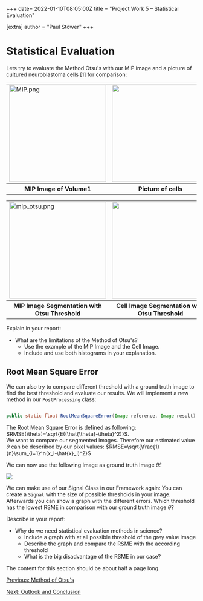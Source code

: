+++
date= 2022-01-10T08:05:00Z
title = "Project Work 5 – Statistical Evaluation"

[extra]
author = "Paul Stöwer"
+++

# Statistical Evaluation

Lets try to evaluate the Method Otsu's with our MIP image and a picture of cultured neuroblastoma cells [[1]](http://cellimagelibrary.org/images/40217) for comparison:

<p style="text-align: center;">
<table><tr>
<td> <img src="../MIP.png" alt="MIP.png"  style="width: 256;"/> </td>
<td> <img src="../nuclei.jpg" style="width: 256;"/> </td>
</tr>
<tr>
<th>MIP Image of Volume1</th> 
<th>Picture of cells </th> 
</tr>
</table>
 <p>
<p style="text-align: center;">
<table><tr>
<td> <img src="../mip_otsu.png" alt="mip_otsu.png"  style="width: 256;"/> </td>
<td> <img src="../segmentationNuclei.png" style="width: 256;"/> </td>
</tr>
<tr>
<th>MIP Image Segmentation with Otsu Threshold</th> 
<th>Cell Image Segmentation with Otsu Threshold </th> 
</tr>
</table>
<p>

Explain in your report:

* What are the limitations of the Method of Otsu's?
    - Use the example of the MIP Image and the Cell Image.
    - Include and use both histograms in your explanation.



## Root Mean Square Error

We can also try to compare different threshold with a ground truth image to find the best threshold and evaluate our results. We will implement a new method in our `PostProcessing` class:

```java

public static float RootMeanSquareError(Image reference, Image result)

```

The Root Mean Square Error is defined as following: $RMSE(\theta)=\sqrt{E((\hat{\theta}-\theta)^2)}$.
<br>We want to compare our segmented images. Therefore our estimated value $\theta$ can be described by our pixel values: $RMSE=\sqrt{\frac{1}{n}\sum_{i=1}^n(x_i-\hat{x}_i)^2}$

We can now use the following Image as ground truth Image $\hat{\theta}$:

<image align="center" src="../MIP_gt.png" >



We can make use of our Signal Class in our Framework again: You can create a `Signal` with the size of possible thresholds in your image. Afterwards you can show a graph with the different errors. Which threshold has the lowest RSME in comparison with our ground truth image $\hat{\theta}$?


Describe in your report:

* Why do we need statistical evaluation methods in science?
    - Include a graph with at all possible threshold of the grey value image
    - Describe the graph and compare the RSME with the according threshold
    - What is the big disadvantage of the RSME in our case? 



The content for this section should be about half a page long. 

[Previous: Method of Otsu's](../otsu)

[Next: Outlook and Conclusion](../conclusion)
